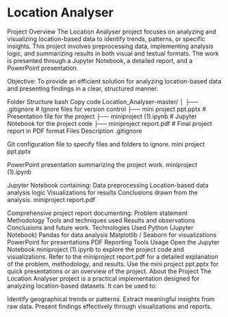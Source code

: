 # Location Analyser
Project Overview
The Location Analyser project focuses on analyzing and visualizing location-based data to identify trends, patterns, or specific insights. This project involves preprocessing data, implementing analysis logic, and summarizing results in both visual and textual formats. The work is presented through a Jupyter Notebook, a detailed report, and a PowerPoint presentation.

Objective:
To provide an efficient solution for analyzing location-based data and presenting findings in a clear, structured manner.

Folder Structure
bash
Copy code
Location_Analyser-master/
│
├── .gitignore                 # Ignore files for version control
├── mini project ppt.pptx      # Presentation file for the project
├── miniproject (1).ipynb      # Jupyter Notebook for the project code
├── miniproject report.pdf     # Final project report in PDF format
Files Description
.gitignore

Git configuration file to specify files and folders to ignore.
mini project ppt.pptx

PowerPoint presentation summarizing the project work.
miniproject (1).ipynb

Jupyter Notebook containing:
Data preprocessing
Location-based data analysis logic
Visualizations for results
Conclusions drawn from the analysis.
miniproject report.pdf

Comprehensive project report documenting:
Problem statement
Methodology
Tools and techniques used
Results and observations
Conclusions and future work.
Technologies Used
Python (Jupyter Notebook)
Pandas for data analysis
Matplotlib / Seaborn for visualizations
PowerPoint for presentations
PDF Reporting Tools
Usage
Open the Jupyter Notebook miniproject (1).ipynb to explore the project code and visualizations.
Refer to the miniproject report.pdf for a detailed explanation of the problem, methodology, and results.
Use the mini project ppt.pptx for quick presentations or an overview of the project.
About the Project
The Location Analyser project is a practical implementation designed for analyzing location-based datasets. It can be used to:

Identify geographical trends or patterns.
Extract meaningful insights from raw data.
Present findings effectively through visualizations and reports.
